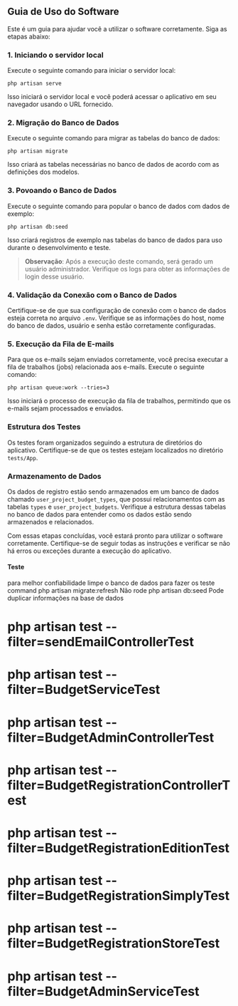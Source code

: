 ## Guia de Uso do Software

Este é um guia para ajudar você a utilizar o software corretamente. Siga as etapas abaixo:

### 1. Iniciando o servidor local

Execute o seguinte comando para iniciar o servidor local:

```
php artisan serve
```

Isso iniciará o servidor local e você poderá acessar o aplicativo em seu navegador usando o URL fornecido.

### 2. Migração do Banco de Dados

Execute o seguinte comando para migrar as tabelas do banco de dados:

```
php artisan migrate
```

Isso criará as tabelas necessárias no banco de dados de acordo com as definições dos modelos.

### 3. Povoando o Banco de Dados

Execute o seguinte comando para popular o banco de dados com dados de exemplo:

```
php artisan db:seed
```

Isso criará registros de exemplo nas tabelas do banco de dados para uso durante o desenvolvimento e teste.

> **Observação**: Após a execução deste comando, será gerado um usuário administrador. Verifique os logs para obter as informações de login desse usuário.

### 4. Validação da Conexão com o Banco de Dados

Certifique-se de que sua configuração de conexão com o banco de dados esteja correta no arquivo `.env`. Verifique se as informações do host, nome do banco de dados, usuário e senha estão corretamente configuradas.

### 5. Execução da Fila de E-mails

Para que os e-mails sejam enviados corretamente, você precisa executar a fila de trabalhos (jobs) relacionada aos e-mails. Execute o seguinte comando:

```
php artisan queue:work --tries=3
```

Isso iniciará o processo de execução da fila de trabalhos, permitindo que os e-mails sejam processados e enviados.

### Estrutura dos Testes

Os testes foram organizados seguindo a estrutura de diretórios do aplicativo. Certifique-se de que os testes estejam localizados no diretório `tests/App`.

### Armazenamento de Dados

Os dados de registro estão sendo armazenados em um banco de dados chamado `user_project_budget_types`, que possui relacionamentos com as tabelas `types` e `user_project_budgets`. Verifique a estrutura dessas tabelas no banco de dados para entender como os dados estão sendo armazenados e relacionados.

Com essas etapas concluídas, você estará pronto para utilizar o software corretamente. Certifique-se de seguir todas as instruções e verificar se não há erros ou exceções durante a execução do aplicativo.

#### Teste


para melhor confiabilidade limpe o banco de dados para fazer os teste
command php artisan migrate:refresh
Não rode php artisan db:seed
Pode duplicar informações na base de dados

# php artisan test --filter=sendEmailControllerTest
# php artisan test --filter=BudgetServiceTest 
# php artisan test --filter=BudgetAdminControllerTest
# php artisan test --filter=BudgetRegistrationControllerTest
# php artisan test --filter=BudgetRegistrationEditionTest
# php artisan test --filter=BudgetRegistrationSimplyTest
# php artisan test --filter=BudgetRegistrationStoreTest
# php artisan test --filter=BudgetAdminServiceTest



